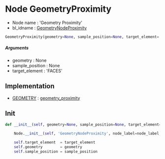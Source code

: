 # Node GeometryProximity

- Node name : 'Geometry Proximity'
- bl_idname : [GeometryNodeProximity](https://docs.blender.org/api/current/bpy.types.GeometryNodeProximity.html)


``` python
GeometryProximity(geometry=None, sample_position=None, target_element='FACES', node_label=None, node_color=None, **kwargs)
```
##### Arguments

- geometry : None
- sample_position : None
- target_element : 'FACES'

## Implementation

- [GEOMETRY](/docs/GeoNodes/socket_GEOMETRY.md) : [geometry_proximity](/docs/GeoNodes/socket_GEOMETRY.md#geometry_proximity)

## Init

``` python
def __init__(self, geometry=None, sample_position=None, target_element='FACES', node_label=None, node_color=None, **kwargs):

    Node.__init__(self, 'GeometryNodeProximity', node_label=node_label, node_color=node_color, **kwargs)

    self.target_element  = target_element
    self.geometry        = geometry
    self.sample_position = sample_position
```
